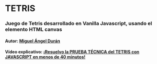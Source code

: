 # TETRIS 

### Juego de Tetris desarrollado en Vanilla Javascript, usando el elemento HTML **canvas**

#### Autor: [Miguel Ángel Durán](https://github.com/midudev)
#### Vídeo explicativo: [¡Resuelvo la PRUEBA TÉCNICA del TETRIS con JAVASCRIPT en menos de 40 minutos!](https://www.youtube.com/watch?v=pNiyz0sl1no)

